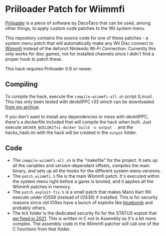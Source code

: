 # Priiloader Patch for Wiimmfi

[Priiloader](https://github.com/DacoTaco/priiloader) is a piece of software by DacoTaco that can be used, among other things, to apply custom code patches to the Wii system menu. 

This repository contains the source code for one of these patches - a system menu patch that will automatically make any Wii Disc connect to [Wiimmfi](https://wiimmfi.de/) instead of the defunct Nintendo Wi-Fi Connection. Currently this only works for disc games, not for installed channels since I didn't find a proper hook to patch these. 

This hack requires Priiloader 0.9 or newer.

## Compiling

To compile the hack, execute the `compile-wiimmfi-all.sh` script (Linux). This has only been tested with devkitPPC r33 which can be downloaded [from my archive](https://wii.leseratte10.de/devkitPro/devkitPPC/r33%20%282018%29/). 

If you don't want to install any dependencies or mess with devkitPPC, there's a dockerfile included that will compile the hack when built. Just execute `DOCKER_BUILDKIT=1 docker build -o output .` and the hacks_hash.ini with the hack will be created in the `output` folder. 

## Code

- The `compile-wiimmfi-all.sh` is the "makefile" for the project. It sets up all the variables and version-dependant offsets, compiles the main binary, and sets up all the hooks for the different system menu versions.
- The `patch_wiimmfi.S` file is the main Wiimmfi patch. It's executed within the system menu right before a game is booted, and it applies all the Wiimmfi patches in memory. 
- The `patch_exploit-fix.S` is a small patch that makes Mario Kart Wii execute under IOS58 (instead of IOS36) if installed. This is for security reasons since old IOSes have a bunch of exploits like [bluebomb](https://github.com/Fullmetal5/bluebomb) and probably others.
- The `RCE` folder is the dedicated security fix for the STATUS exploit that [we fixed in 2021](https://wiimmfi.de/update). This is written in C not in Assembly as it's a bit more complex. The assembly code in the Wiimmfi patcher will call one of the C functions from that folder. 

